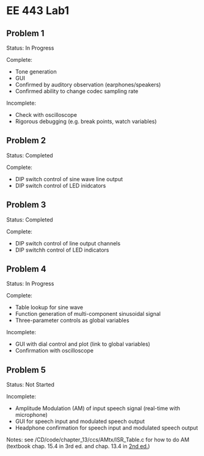# EE 443 Lab1

## Problem 1
Status: In Progress

Complete:
- Tone generation
- GUI
- Confirmed by auditory observation (earphones/speakers)
- Confirmed ability to change codec sampling rate

Incomplete:
- Check with oscilloscope
- Rigorous debugging (e.g. break points, watch variables)

## Problem 2
Status: Completed

Complete:
- DIP switch control of sine wave line output
- DIP switch control of LED inidcators

## Problem 3
Status: Completed

Complete:
- DIP switch control of line output channels
- DIP switchh control of LED indicators

## Problem 4
Status: In Progress

Complete:
- Table lookup for sine wave
- Function generation of multi-component sinusoidal signal
- Three-parameter controls as global variables

Incomplete:
- GUI with dial control and plot (link to global variables)
- Confirmation with oscilloscope

## Problem 5
Status: Not Started

Incomplete:
- Amplitude Modulation (AM) of input speech signal (real-time with microphone)
- GUI for speech input and modulated speech output
- Headphone confirmation for speech input and modulated speech output

Notes: see /CD/code/chapter_13/ccs/AMtx/ISR_Table.c for how to do AM (textbook chap. 15.4 in 3rd ed. and chap. 13.4 in [2nd ed.](https://doc.lagout.org/programmation/Multi-Language/Real-Time%20Digital%20Signal%20Processing%20from%20MATLAB%20to%20C%20with%20the%20TMS320C6x%20DSPs%20%282nd%20ed.%29%20%5BWelch%2C%20Wright%20%26%20Morrow%202011-12-22%5D.pdf))
